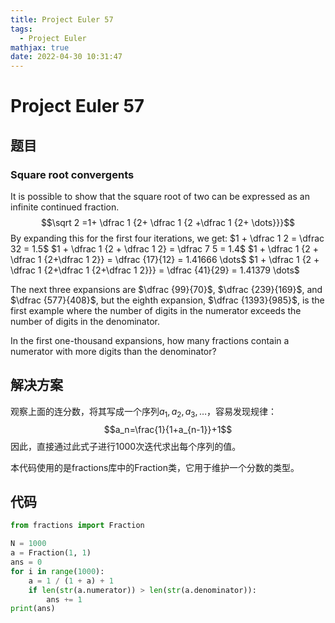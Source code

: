 ```yaml
---
title: Project Euler 57
tags:
  - Project Euler
mathjax: true
date: 2022-04-30 10:31:47
---
```


<escape><!-- more --></escape>

# Project Euler 57

## 题目

### Square root convergents

It is possible to show that the square root of two can be expressed as an infinite continued fraction.
$$\sqrt 2 =1+ \dfrac 1 {2+ \dfrac 1 {2 +\dfrac 1 {2+ \dots}}}$$
By expanding this for the first four iterations, we get:
$1 + \dfrac 1 2 = \dfrac  32 = 1.5$
$1 + \dfrac 1 {2 + \dfrac 1 2} = \dfrac 7 5 = 1.4$
$1 + \dfrac 1 {2 + \dfrac 1 {2+\dfrac 1 2}} = \dfrac {17}{12} = 1.41666 \dots$
$1 + \dfrac 1 {2 + \dfrac 1 {2+\dfrac 1 {2+\dfrac 1 2}}} = \dfrac {41}{29} = 1.41379 \dots$

The next three expansions are $\dfrac {99}{70}$, $\dfrac {239}{169}$, and $\dfrac {577}{408}$, but the eighth expansion, $\dfrac {1393}{985}$, is the first example where the number of digits in the numerator exceeds the number of digits in the denominator.

In the first one-thousand expansions, how many fractions contain a numerator with more digits than the denominator?

## 解决方案

观察上面的连分数，将其写成一个序列$a_1,a_2,a_3,\dots$，容易发现规律：
$$a_n=\frac{1}{1+a_{n-1}}+1$$
因此，直接通过此式子进行$1000$次迭代求出每个序列的值。

本代码使用的是fractions库中的Fraction类，它用于维护一个分数的类型。

## 代码

```py
from fractions import Fraction

N = 1000
a = Fraction(1, 1)
ans = 0
for i in range(1000):
    a = 1 / (1 + a) + 1
    if len(str(a.numerator)) > len(str(a.denominator)):
        ans += 1
print(ans)

```

